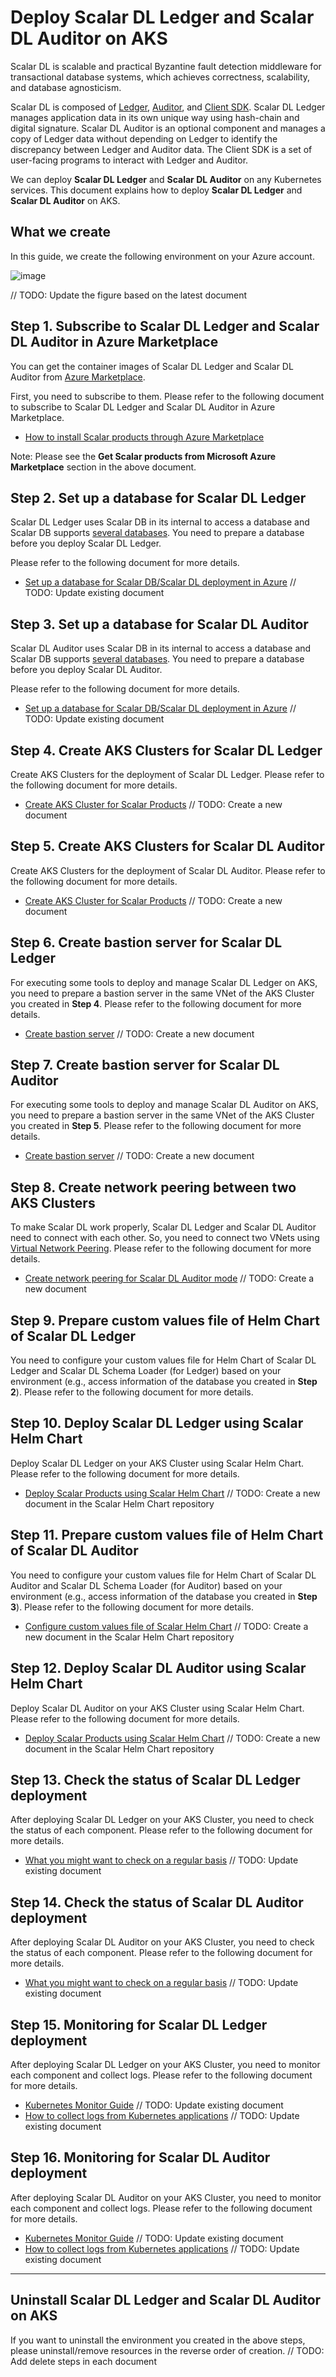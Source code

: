 # Deploy Scalar DL Ledger and Scalar DL Auditor on AKS

Scalar DL is scalable and practical Byzantine fault detection middleware for transactional database systems, which achieves correctness, scalability, and database agnosticism.  

Scalar DL is composed of [Ledger](https://github.com/scalar-labs/scalardl/blob/master/docs/getting-started.md), [Auditor](https://github.com/scalar-labs/scalardl/blob/master/docs/getting-started-auditor.md), and [Client SDK](https://github.com/scalar-labs/scalardl/tree/master/docs#client-sdks). Scalar DL Ledger manages application data in its own unique way using hash-chain and digital signature. Scalar DL Auditor is an optional component and manages a copy of Ledger data without depending on Ledger to identify the discrepancy between Ledger and Auditor data. The Client SDK is a set of user-facing programs to interact with Ledger and Auditor.  

We can deploy **Scalar DL Ledger** and **Scalar DL Auditor** on any Kubernetes services. This document explains how to deploy **Scalar DL Ledger** and **Scalar DL Auditor** on AKS.  

## What we create

In this guide, we create the following environment on your Azure account.  

![image](images/auditor-arch.png)

// TODO: Update the figure based on the latest document

## Step 1. Subscribe to Scalar DL Ledger and Scalar DL Auditor in Azure Marketplace

You can get the container images of Scalar DL Ledger and Scalar DL Auditor from [Azure Marketplace](https://azuremarketplace.microsoft.com/en/marketplace/apps/scalarinc.scalardl).  

First, you need to subscribe to them. Please refer to the following document to subscribe to Scalar DL Ledger and Scalar DL Auditor in Azure Marketplace.  

* [How to install Scalar products through Azure Marketplace](./AzureMarketplaceGuide.md)

Note: Please see the **Get Scalar products from Microsoft Azure Marketplace** section in the above document.  

## Step 2. Set up a database for Scalar DL Ledger

Scalar DL Ledger uses Scalar DB in its internal to access a database and Scalar DB supports [several databases](https://github.com/scalar-labs/scalardb/blob/master/docs/scalardb-supported-databases.md). You need to prepare a database before you deploy Scalar DL Ledger.  

Please refer to the following document for more details.  

* [Set up a database for Scalar DB/Scalar DL deployment in Azure](./SetupDatabaseForAzure.md) // TODO: Update existing document

## Step 3. Set up a database for Scalar DL Auditor

Scalar DL Auditor uses Scalar DB in its internal to access a database and Scalar DB supports [several databases](https://github.com/scalar-labs/scalardb/blob/master/docs/scalardb-supported-databases.md). You need to prepare a database before you deploy Scalar DL Auditor.  

Please refer to the following document for more details.  

* [Set up a database for Scalar DB/Scalar DL deployment in Azure](./SetupDatabaseForAzure.md) // TODO: Update existing document

## Step 4. Create AKS Clusters for Scalar DL Ledger

Create AKS Clusters for the deployment of Scalar DL Ledger. Please refer to the following document for more details.  

* [Create AKS Cluster for Scalar Products]() // TODO: Create a new document

## Step 5. Create AKS Clusters for Scalar DL Auditor

Create AKS Clusters for the deployment of Scalar DL Auditor. Please refer to the following document for more details.  

* [Create AKS Cluster for Scalar Products]() // TODO: Create a new document

## Step 6. Create bastion server for Scalar DL Ledger

For executing some tools to deploy and manage Scalar DL Ledger on AKS, you need to prepare a bastion server in the same VNet of the AKS Cluster you created in **Step 4**. Please refer to the following document for more details.  

* [Create bastion server]() // TODO: Create a new document

## Step 7. Create bastion server for Scalar DL Auditor

For executing some tools to deploy and manage Scalar DL Auditor on AKS, you need to prepare a bastion server in the same VNet of the AKS Cluster you created in **Step 5**. Please refer to the following document for more details.  

* [Create bastion server]() // TODO: Create a new document

## Step 8. Create network peering between two AKS Clusters

To make Scalar DL work properly, Scalar DL Ledger and Scalar DL Auditor need to connect with each other. So, you need to connect two VNets using [Virtual Network Peering](https://docs.microsoft.com/en-us/azure/virtual-network/virtual-network-peering-overview). Please refer to the following document for more details.  

* [Create network peering for Scalar DL Auditor mode]() // TODO: Create a new document

## Step 9. Prepare custom values file of Helm Chart of Scalar DL Ledger

You need to configure your custom values file for Helm Chart of Scalar DL Ledger and Scalar DL Schema Loader (for Ledger) based on your environment (e.g., access information of the database you created in **Step 2**). Please refer to the following document for more details.  

## Step 10. Deploy Scalar DL Ledger using Scalar Helm Chart

Deploy Scalar DL Ledger on your AKS Cluster using Scalar Helm Chart. Please refer to the following document for more details.  

* [Deploy Scalar Products using Scalar Helm Chart]() // TODO: Create a new document in the Scalar Helm Chart repository

## Step 11. Prepare custom values file of Helm Chart of Scalar DL Auditor

You need to configure your custom values file for Helm Chart of Scalar DL Auditor and Scalar DL Schema Loader (for Auditor) based on your environment (e.g., access information of the database you created in **Step 3**). Please refer to the following document for more details.  

* [Configure custom values file of Scalar Helm Chart]() // TODO: Create a new document in the Scalar Helm Chart repository

## Step 12. Deploy Scalar DL Auditor using Scalar Helm Chart

Deploy Scalar DL Auditor on your AKS Cluster using Scalar Helm Chart. Please refer to the following document for more details.  

* [Deploy Scalar Products using Scalar Helm Chart]() // TODO: Create a new document in the Scalar Helm Chart repository

## Step 13. Check the status of Scalar DL Ledger deployment

After deploying Scalar DL Ledger on your AKS Cluster, you need to check the status of each component. Please refer to the following document for more details.  

* [What you might want to check on a regular basis](./RegularCheck.md) // TODO: Update existing document

## Step 14. Check the status of Scalar DL Auditor deployment

After deploying Scalar DL Auditor on your AKS Cluster, you need to check the status of each component. Please refer to the following document for more details.  

* [What you might want to check on a regular basis](./RegularCheck.md) // TODO: Update existing document

## Step 15. Monitoring for Scalar DL Ledger deployment

After deploying Scalar DL Ledger on your AKS Cluster, you need to monitor each component and collect logs. Please refer to the following document for more details.  

* [Kubernetes Monitor Guide](./K8sMonitorGuide.md) // TODO: Update existing document
* [How to collect logs from Kubernetes applications](./K8sLogCollectionGuide.md) // TODO: Update existing document

## Step 16. Monitoring for Scalar DL Auditor deployment

After deploying Scalar DL Auditor on your AKS Cluster, you need to monitor each component and collect logs. Please refer to the following document for more details.  

* [Kubernetes Monitor Guide](./K8sMonitorGuide.md) // TODO: Update existing document
* [How to collect logs from Kubernetes applications](./K8sLogCollectionGuide.md) // TODO: Update existing document

---

## Uninstall Scalar DL Ledger and Scalar DL Auditor on AKS

If you want to uninstall the environment you created in the above steps, please uninstall/remove resources in the reverse order of creation.  // TODO: Add delete steps in each document
